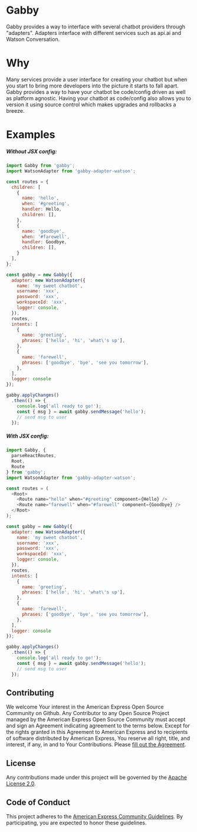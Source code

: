 # Gabby
Gabby provides a way to interface with several chatbot providers through "adapters". Adapters interface with different services such as api.ai and Watson Conversation.
 
# Why
Many services provide a user interface for creating your chatbot but when you start to bring more developers into the picture it starts to fall apart. Gabby provides a way to have your chatbot be code/config driven as well as platform agnostic. Having your chatbot as code/config also allows you to version it using source control which makes upgrades and rollbacks a breeze.
 
# Examples
##### Without JSX config:
```javascript
import Gabby from 'gabby';
import WatsonAdapter from 'gabby-adapter-watson';

const routes = {
  children: [
    {
      name: 'hello',
      when: '#greeting',
      handler: Hello,
      children: [],
    },
    {
      name: 'goodbye',
      when: '#farewell',
      handler: Goodbye,
      children: [],
    }
  ],
};

const gabby = new Gabby({
  adapter: new WatsonAdapter({
    name: 'my sweet chatbot',
    username: 'xxx',
    password: 'xxx',
    workspaceId: 'xxx',
    logger: console,
  }),
  routes,
  intents: [
    {
      name: 'greeting',
      phrases: ['hello', 'hi', 'what\'s up'],
    },
    {
      name: 'farewell',
      phrases: ['goodbye', 'bye', 'see you tomorrow'],
    },
  ],
  logger: console
});

gabby.applyChanges()
  .then(() => {
    console.log('all ready to go!');
    const { msg } = await gabby.sendMessage('hello');
    // send msg to user
  });
```
 
##### With JSX config:
```javascript
import Gabby, {
  parseReactRoutes,
  Root,
  Route
} from 'gabby';
import WatsonAdapter from 'gabby-adapter-watson';

const routes = (
  <Root>
    <Route name="hello" when="#greeting" component={Hello} />
    <Route name="farewell" when="#farewell" component={Goodbye} />
  </Root>
);

const gabby = new Gabby({
  adapter: new WatsonAdapter({
    name: 'my sweet chatbot',
    username: 'xxx',
    password: 'xxx',
    workspaceId: 'xxx',
    logger: console,
  }),
  routes,
  intents: [
    {
      name: 'greeting',
      phrases: ['hello', 'hi', 'what\'s up'],
    },
    {
      name: 'farewell',
      phrases: ['goodbye', 'bye', 'see you tomorrow'],
    },
  ],
  logger: console
});

gabby.applyChanges()
  .then(() => {
    console.log('all ready to go!');
    const { msg } = await gabby.sendMessage('hello');
    // send msg to user
  });
```
 
## Contributing
We welcome Your interest in the American Express Open Source Community on Github. Any Contributor to any Open Source Project managed by the American Express Open Source Community must accept and sign an Agreement indicating agreement to the terms below. Except for the rights granted in this Agreement to American Express and to recipients of software distributed by American Express, You reserve all right, title, and interest, if any, in and to Your Contributions. Please [fill out the Agreement](http://goo.gl/forms/mIHWH1Dcuy).
 
## License
Any contributions made under this project will be governed by the [Apache License 2.0](https://github.com/americanexpress/gabby/blob/master/LICENSE.txt).
 
## Code of Conduct
This project adheres to the [American Express Community Guidelines](https://github.com/americanexpress/gabby/wiki/Code-of-Conduct).
By participating, you are expected to honor these guidelines.